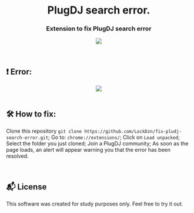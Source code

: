 <h1 align="center">
	PlugDJ search error.
</h1>

<h3 align="center">
    Extension to fix PlugDJ search error
</h3>
<p align="center">
  <a href="https://twitter.com/intent/user?screen_name=LockDzn_">
    <img src="https://img.shields.io/twitter/url/https/twitter.com/intent/user.svg?label=Seguir%20LockDzn&style=social">
  </a>
  </p>
  
<br>

## ❗ Error:

<p align="center">
    <img src="https://i.imgur.com/bRyo5Kv.png"><br>
<br>

## 🛠️ How to fix:


Clone this repository `git clone https://github.com/LockDzn/fix-pludj-search-error.git`;
Go to: `chrome://extensions/`;
Click on `Load unpacked`;
Select the folder you just cloned;
Join a PlugDJ community;
As soon as the page loads, an alert will appear warning you that the error has been resolved.

<br>

## :mailbox_with_mail: License

This software was created for study purposes only. Feel free to try it out.

